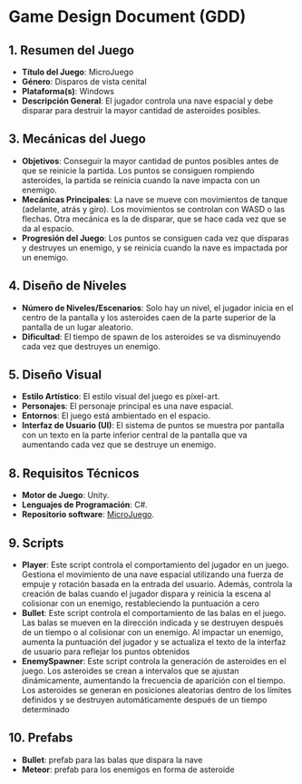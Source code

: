 
# Game Design Document (GDD)

## 1. Resumen del Juego
- **Título del Juego**: MicroJuego
- **Género**: Disparos de vista cenital
- **Plataforma(s)**: Windows
- **Descripción General**: El jugador controla una nave espacial y debe disparar para destruir la mayor cantidad de asteroides posibles.

## 3. Mecánicas del Juego
- **Objetivos**: Conseguir la mayor cantidad de puntos posibles antes de que se reinicie la partida. Los puntos se consiguen rompiendo asteroides, la partida se reinicia cuando la nave impacta con un enemigo.
- **Mecánicas Principales**: La nave se mueve con movimientos de tanque (adelante, atrás y giro). Los movimientos se controlan con WASD o las flechas. Otra mecánica es la de disparar, que se hace cada vez que se da al espacio.
- **Progresión del Juego**: Los puntos se consiguen cada vez que disparas y destruyes un enemigo, y se reinicia cuando la nave es impactada por un enemigo.

## 4. Diseño de Niveles
- **Número de Niveles/Escenarios**: Solo hay un nivel, el jugador inicia en el centro de la pantalla y los asteroides caen de la parte superior de la pantalla de un lugar aleatorio.
- **Dificultad**: El tiempo de spawn de los asteroides se va disminuyendo cada vez que destruyes un enemigo.

## 5. Diseño Visual
- **Estilo Artístico**: El estilo visual del juego es píxel-art.
- **Personajes**: El personaje principal es una nave espacial.
- **Entornos**: El juego está ambientado en el espacio.
- **Interfaz de Usuario (UI)**: El sistema de puntos se muestra por pantalla con un texto en la parte inferior central de la pantalla que va aumentando cada vez que se destruye un enemigo.

## 8. Requisitos Técnicos
- **Motor de Juego**: Unity.
- **Lenguajes de Programación**: C#.
- **Repositorio software**: [MicroJuego](https://github.com/Santi-Guag/MicroJuego).
  
## 9. Scripts
- **Player**: Este script controla el comportamiento del jugador en un juego. Gestiona el movimiento de una nave espacial utilizando una fuerza de empuje y rotación basada en la entrada del usuario. Además, controla la creación de balas cuando el jugador dispara y reinicia la escena al colisionar con un enemigo, restableciendo la puntuación a cero
- **Bullet**: Este script controla el comportamiento de las balas en el juego. Las balas se mueven en la dirección indicada y se destruyen después de un tiempo o al colisionar con un enemigo. Al impactar un enemigo, aumenta la puntuación del jugador y se actualiza el texto de la interfaz de usuario para reflejar los puntos obtenidos
- **EnemySpawner**: Este script controla la generación de asteroides en el juego. Los asteroides se crean a intervalos que se ajustan dinámicamente, aumentando la frecuencia de aparición con el tiempo. Los asteroides se generan en posiciones aleatorias dentro de los límites definidos y se destruyen automáticamente después de un tiempo determinado

## 10. Prefabs
- **Bullet**: prefab para las balas que dispara la nave
- **Meteor**: prefab para los enemigos en forma de asteroide
